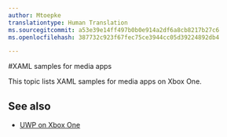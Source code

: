 ```yaml
---
author: Mtoepke
translationtype: Human Translation
ms.sourcegitcommit: a53e39e14ff497b0b0e914a2df6a8cb8217b27c6
ms.openlocfilehash: 387732c923f67fec75ce3944cc05d39224892db4

---
```

#XAML samples for media apps

This topic lists XAML samples for media apps on Xbox One.

## See also
- [UWP on Xbox One](index.md)



<!--HONumber=Aug16_HO3-->


